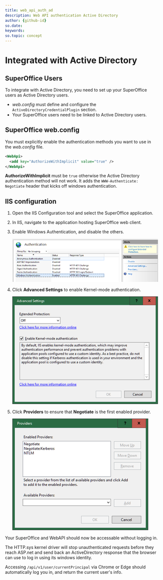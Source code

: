 ```yaml
---
title: web_api_auth_ad
description: Web API authentication Active Directory
author: {github-id}
so.date: 
keywords: 
so.topic: concept 
---
```


# Integrated with Active Directory

## SuperOffice Users

To integrate with Active Directory, you need to set up your SuperOffice users as Active Directory users.

* *web.config* must define and configure the `ActiveDirectoryCredentialPlugin` section.
* Your SuperOffice users need to be linked to Active Directory users.

## SuperOffice web.config

You must explicitly enable the authentication methods you want to use in the *web.config* file.

```XML
<WebApi>
  <add key="AuthorizeWithImplicit" value="true" />
</WebApi>
```

**AuthorizeWithImplicit** must be `true` otherwise the Active Directory authentication method will not work. It adds the `WWW-Authenticate: Negotiate` header that kicks off windows authentication.

## IIS configuration

1. Open the IIS Configuration tool and select the SuperOffice application.

2. In IIS, navigate to the application hosting SuperOffice web client.

3. Enable Windows Authentication, and disable the others.

    ![iis-authentication-windows][img1]

4. Click **Advanced Settings** to enable Kernel-mode authentication.

    ![iis-kernel-mode-auth][img2]

5. Click **Providers** to ensure that **Negotiate** is the first enabled provider.

    ![iis-auth-providers][img3]

Your SuperOffice and WebAPI should now be accessable without logging in.

The HTTP.sys kernel driver will stop unauthenticated requests before they reach ASP.net and send back an ActiveDirectory response that the browser can use to log in using its windows identity.

Accessing `/api/v1/user/currentPrincipal` via Chrome or Edge should automatically log you in, and return the current user's info.

<!-- Referenced images -->
[img1]: media/iis-authentication-windows.png
[img2]: media/iis-kernel-mode-auth.png
[img3]: media/iis-auth-providers.png

